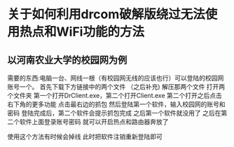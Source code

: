 关于如何利用drcom破解版绕过无法使用热点和WiFi功能的方法
===
以河南农业大学的校园网为例
----
需要的东西:电脑一台、网线一根（有校园网无线的应该也行）可以登陆的校园网账号一个。
首先下载下方链接中的两个文件
（之后补充)
解压那两个文件
打开两个文件夹
第一个打开DrClient.exe，第二个打开Client.exe
第二个打开之后点击右下角的更多功能
点击最右边的抓包
然后登陆第一个软件，输入校园网的账号和密码
登陆完成后，第二个软件会提示抓包完成
之后第一个软件就没用了
之后在第二个软件上面登录账号密码
就可以开启热点和路由器奔放了



使用这个方法有时候会掉线
此时把软件注销重新登陆即可

